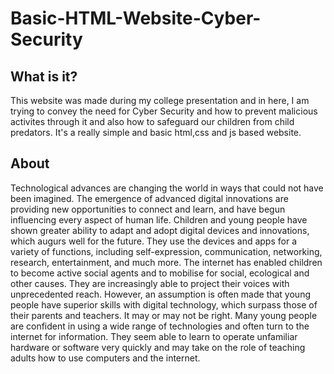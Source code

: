# Basic-HTML-Website-Cyber-Security

## What is it?

This website was made during my college presentation and in here, I am trying to convey the need for Cyber Security and how to prevent malicious activites through it and also how to safeguard our children from child predators. It's a really simple and basic html,css and js based website.

## About

Technological advances are changing the world in ways that could not have been imagined. The emergence of advanced digital innovations are providing new opportunities to connect and learn, and have begun influencing every aspect of human life. Children and young people have shown greater ability to adapt and adopt digital devices and innovations, which augurs well for the future. They use the devices and apps for a variety of functions, including self-expression, communication, networking, research, entertainment, and much more. The internet has enabled children to become active social agents and to mobilise for social, ecological and other causes. They are increasingly able to project their voices with unprecedented reach. However, an assumption is often made that young people have superior skills with digital technology, which surpass those of their parents and teachers. It may or may not be right. Many young people are confident in using a wide range of technologies and often turn to the internet for information. They seem able to learn to operate unfamiliar hardware or software very quickly and may take on the role of teaching adults how to use computers and the internet.
